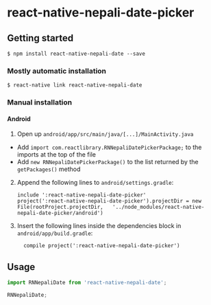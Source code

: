 
# react-native-nepali-date-picker

## Getting started

`$ npm install react-native-nepali-date --save`

### Mostly automatic installation

`$ react-native link react-native-nepali-date`

### Manual installation


#### Android

1. Open up `android/app/src/main/java/[...]/MainActivity.java`
  - Add `import com.reactlibrary.RNNepaliDatePickerPackage;` to the imports at the top of the file
  - Add `new RNNepaliDatePickerPackage()` to the list returned by the `getPackages()` method
2. Append the following lines to `android/settings.gradle`:
  	```
  	include ':react-native-nepali-date-picker'
  	project(':react-native-nepali-date-picker').projectDir = new File(rootProject.projectDir, 	'../node_modules/react-native-nepali-date-picker/android')
  	```
3. Insert the following lines inside the dependencies block in `android/app/build.gradle`:
  	```
      compile project(':react-native-nepali-date-picker')
  	```


## Usage
```javascript
import RNNepaliDate from 'react-native-nepali-date';

RNNepaliDate;
```
  
